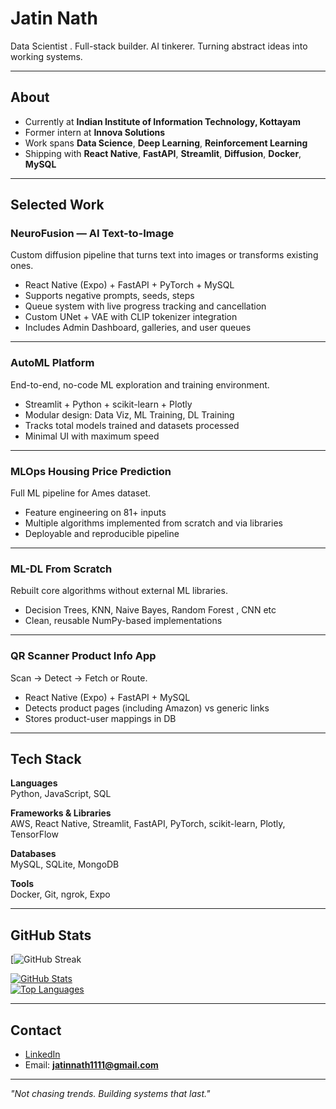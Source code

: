 # Jatin Nath  

Data Scientist . Full-stack builder. AI tinkerer. Turning abstract ideas into working systems.  

---

## About  
- Currently at **Indian Institute of Information Technology, Kottayam**  
- Former intern at **Innova Solutions**  
- Work spans **Data Science**, **Deep Learning**, **Reinforcement Learning**  
- Shipping with **React Native**, **FastAPI**, **Streamlit**, **Diffusion**, **Docker**, **MySQL**  

---

## Selected Work  

### NeuroFusion — AI Text-to-Image  
Custom diffusion pipeline that turns text into images or transforms existing ones.  
- React Native (Expo) + FastAPI + PyTorch + MySQL  
- Supports negative prompts, seeds, steps  
- Queue system with live progress tracking and cancellation  
- Custom UNet + VAE with CLIP tokenizer integration  
- Includes Admin Dashboard, galleries, and user queues  

---

### AutoML Platform  
End-to-end, no-code ML exploration and training environment.  
- Streamlit + Python + scikit-learn + Plotly  
- Modular design: Data Viz, ML Training, DL Training  
- Tracks total models trained and datasets processed  
- Minimal UI with maximum speed  

---

### MLOps Housing Price Prediction  
Full ML pipeline for Ames dataset.  
- Feature engineering on 81+ inputs  
- Multiple algorithms implemented from scratch and via libraries  
- Deployable and reproducible pipeline  

---

### ML-DL From Scratch  
Rebuilt core algorithms without external ML libraries.  
-  Decision Trees, KNN, Naive Bayes, Random Forest , CNN  etc 
- Clean, reusable NumPy-based implementations  

---

### QR Scanner Product Info App  
Scan → Detect → Fetch or Route.  
- React Native (Expo) + FastAPI + MySQL  
- Detects product pages (including Amazon) vs generic links  
- Stores product-user mappings in DB  

---

## Tech Stack  

**Languages**  
Python, JavaScript, SQL  

**Frameworks & Libraries**  
AWS, React Native, Streamlit, FastAPI, PyTorch, scikit-learn, Plotly, TensorFlow  

**Databases**  
MySQL, SQLite, MongoDB  

**Tools**  
Docker, Git, ngrok, Expo  

---

## GitHub Stats  
[![GitHub Streak]()


[![GitHub Stats](https://github-readme-stats.vercel.app/api?username=jatinnathh&show_icons=true&theme=radical)](https://github.com/anuraghazra/github-readme-stats)  
[![Top Languages](https://github-readme-stats.vercel.app/api/top-langs/?username=jatinnathh&layout=compact&theme=radical)](https://github.com/anuraghazra/github-readme-stats)  

---

## Contact  
- [LinkedIn](https://www.linkedin.com/in/jatinnath1)  
- Email: **jatinnath1111@gmail.com**  

---

*"Not chasing trends. Building systems that last."*  
